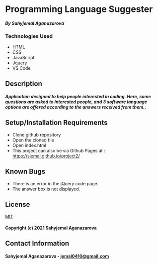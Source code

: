 # Programming Language Suggester

#### _By Sahyjemal Aganazarova_

### Technologies Used

* HTML
* CSS
* JavaScript
* Jquery
* VS Code



## Description

#### _Application designed to help people interested in coding. Here, some questions are asked to interested people, and 3 software language options are offered according to the answers received from them.._

## Setup/Installation  Requirements

* Clone github repository
* Open the cloned file
* Open index.html
* This project can also be via Github Pages at : https://sjemal.github.io/project2/


## Known Bugs

* There is an error in the jQuery code page.
* The answer box is not displayed.

## License
 [MIT](LICENSE)
 
 #### Copyright (c) 2021 Sahyjemal Aganazarova


## Contact Information

#### Sahyjemal Aganazarova - jemal0410@gmail.com
